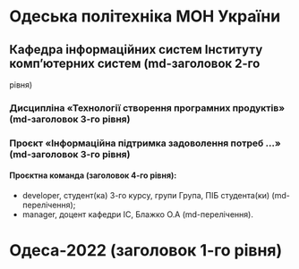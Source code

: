 # Одеська політехніка МОН України
## Кафедра інформаційних систем Інституту комп’ютерних систем (md-заголовок 2-го
рівня)
### Дисципліна «Технології створення програмних продуктів» (md-заголовок 3-го рівня)
### Проєкт «Інформаційна підтримка задоволення потреб ...» (md-заголовок 3-го рівня)
#### Проєктна команда (заголовок 4-го рівня):
- developer, студент(ка) 3-го курсу, групи Група, ПІБ студента(ки) (md-перелічення);
- manager, доцент кафедри ІС, Блажко О.А (md-перелічення).
# Одеса-2022 (заголовок 1-го рівня)
